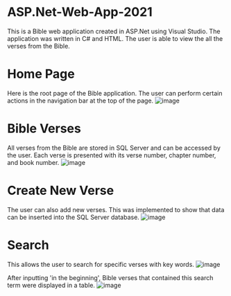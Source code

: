# ASP.Net-Web-App-2021
This is a Bible web application created in ASP.Net using Visual Studio. The application was written in C# and HTML. The user is able to view the all the verses from the Bible.

# Home Page
Here is the root page of the Bible application. The user can perform certain actions in the navigation bar at the top of the page.
![image](https://user-images.githubusercontent.com/62003762/174076548-c2ba18c3-c475-456e-9d3a-ca922814b0d6.png)

# Bible Verses
All verses from the Bible are stored in SQL Server and can be accessed by the user. Each verse is presented with its verse number, chapter number, and book number.
![image](https://user-images.githubusercontent.com/62003762/174077858-97f66ae1-665b-4f60-96d9-222f23a1a248.png)

# Create New Verse
The user can also add new verses. This was implemented to show that data can be inserted into the SQL Server database.
![image](https://user-images.githubusercontent.com/62003762/174078447-f2788c4c-da78-43b7-93f5-72d9710ba5dc.png)

# Search
This allows the user to search for specific verses with key words.
![image](https://user-images.githubusercontent.com/62003762/174078551-c38b35e0-1677-4a61-a6a0-12342fed60c1.png)

After inputting 'in the beginning', Bible verses that contained this search term were displayed in a table.
![image](https://user-images.githubusercontent.com/62003762/174079127-61250bc5-a172-4fbd-a318-210cb2f231c3.png)
